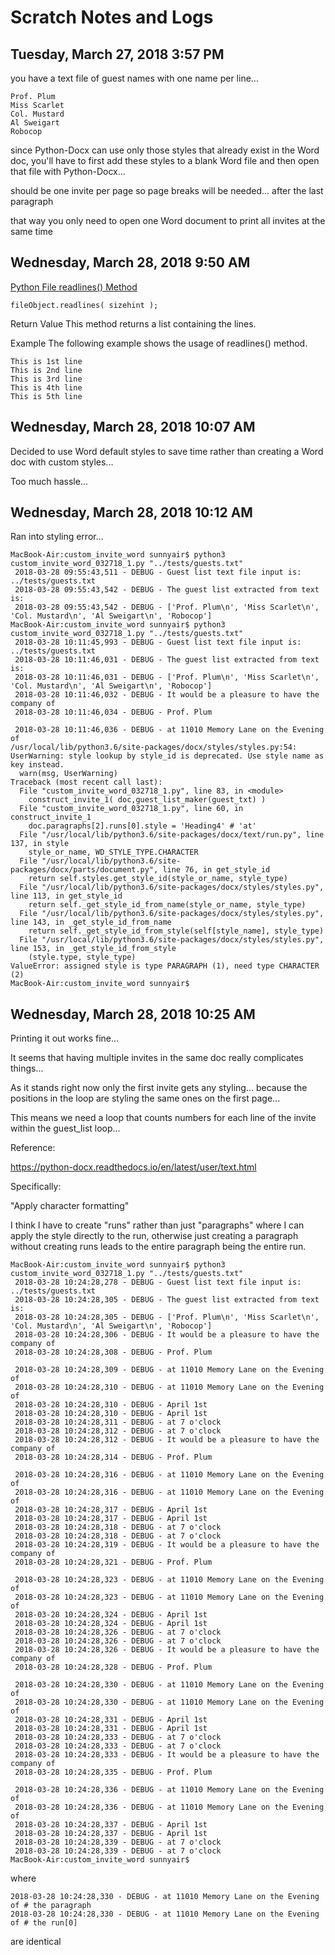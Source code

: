 # Scratch Notes and Logs

## Tuesday, March 27, 2018 3:57 PM

you have a text file of guest names with one name per line...

	Prof. Plum
	Miss Scarlet
	Col. Mustard
	Al Sweigart
	Robocop

since Python-Docx can use only those styles that already exist in the Word doc, you'll have to first add these styles to a blank Word file and then open that file with Python-Docx...

should be one invite per page so page breaks will be needed...  after the last paragraph

that way you only need to open one Word document to print all invites at the same time

## Wednesday, March 28, 2018 9:50 AM

[Python File readlines() Method](https://www.tutorialspoint.com/python/file_readlines.htm)

	fileObject.readlines( sizehint );

Return Value
This method returns a list containing the lines.

Example
The following example shows the usage of readlines() method.

	This is 1st line
	This is 2nd line
	This is 3rd line
	This is 4th line
	This is 5th line

## Wednesday, March 28, 2018 10:07 AM

Decided to use Word default styles to save time rather than creating a Word doc with custom styles...

Too much hassle...

## Wednesday, March 28, 2018 10:12 AM

Ran into styling error...


	MacBook-Air:custom_invite_word sunnyair$ python3 custom_invite_word_032718_1.py "../tests/guests.txt"
	 2018-03-28 09:55:43,511 - DEBUG - Guest list text file input is:  ../tests/guests.txt
	 2018-03-28 09:55:43,542 - DEBUG - The guest list extracted from text is:
	 2018-03-28 09:55:43,542 - DEBUG - ['Prof. Plum\n', 'Miss Scarlet\n', 'Col. Mustard\n', 'Al Sweigart\n', 'Robocop']
	MacBook-Air:custom_invite_word sunnyair$ python3 custom_invite_word_032718_1.py "../tests/guests.txt"
	 2018-03-28 10:11:45,993 - DEBUG - Guest list text file input is:  ../tests/guests.txt
	 2018-03-28 10:11:46,031 - DEBUG - The guest list extracted from text is:
	 2018-03-28 10:11:46,031 - DEBUG - ['Prof. Plum\n', 'Miss Scarlet\n', 'Col. Mustard\n', 'Al Sweigart\n', 'Robocop']
	 2018-03-28 10:11:46,032 - DEBUG - It would be a pleasure to have the company of
	 2018-03-28 10:11:46,034 - DEBUG - Prof. Plum

	 2018-03-28 10:11:46,036 - DEBUG - at 11010 Memory Lane on the Evening of
	/usr/local/lib/python3.6/site-packages/docx/styles/styles.py:54: UserWarning: style lookup by style_id is deprecated. Use style name as key instead.
	  warn(msg, UserWarning)
	Traceback (most recent call last):
	  File "custom_invite_word_032718_1.py", line 83, in <module>
	    construct_invite_1( doc,guest_list_maker(guest_txt) )
	  File "custom_invite_word_032718_1.py", line 60, in construct_invite_1
	    doc.paragraphs[2].runs[0].style = 'Heading4' # 'at'
	  File "/usr/local/lib/python3.6/site-packages/docx/text/run.py", line 137, in style
	    style_or_name, WD_STYLE_TYPE.CHARACTER
	  File "/usr/local/lib/python3.6/site-packages/docx/parts/document.py", line 76, in get_style_id
	    return self.styles.get_style_id(style_or_name, style_type)
	  File "/usr/local/lib/python3.6/site-packages/docx/styles/styles.py", line 113, in get_style_id
	    return self._get_style_id_from_name(style_or_name, style_type)
	  File "/usr/local/lib/python3.6/site-packages/docx/styles/styles.py", line 143, in _get_style_id_from_name
	    return self._get_style_id_from_style(self[style_name], style_type)
	  File "/usr/local/lib/python3.6/site-packages/docx/styles/styles.py", line 153, in _get_style_id_from_style
	    (style.type, style_type)
	ValueError: assigned style is type PARAGRAPH (1), need type CHARACTER (2)
	MacBook-Air:custom_invite_word sunnyair$

## Wednesday, March 28, 2018 10:25 AM

Printing it out works fine...

It seems that having multiple invites in the same doc really complicates things...

As it stands right now only the first invite gets any styling...  because the positions in the loop are styling the same ones on the first page...

This means we need a loop that counts numbers for each line of the invite within the guest_list loop...

Reference:

https://python-docx.readthedocs.io/en/latest/user/text.html

Specifically:

"Apply character formatting"

I think I have to create "runs" rather than just "paragraphs" where I can apply the style directly to the run, otherwise just creating a paragraph without creating runs leads to the entire paragraph being the entire run.

	MacBook-Air:custom_invite_word sunnyair$ python3 custom_invite_word_032718_1.py "../tests/guests.txt"
	 2018-03-28 10:24:28,278 - DEBUG - Guest list text file input is:  ../tests/guests.txt
	 2018-03-28 10:24:28,305 - DEBUG - The guest list extracted from text is:
	 2018-03-28 10:24:28,305 - DEBUG - ['Prof. Plum\n', 'Miss Scarlet\n', 'Col. Mustard\n', 'Al Sweigart\n', 'Robocop']
	 2018-03-28 10:24:28,306 - DEBUG - It would be a pleasure to have the company of
	 2018-03-28 10:24:28,308 - DEBUG - Prof. Plum

	 2018-03-28 10:24:28,309 - DEBUG - at 11010 Memory Lane on the Evening of
	 2018-03-28 10:24:28,310 - DEBUG - at 11010 Memory Lane on the Evening of
	 2018-03-28 10:24:28,310 - DEBUG - April 1st
	 2018-03-28 10:24:28,310 - DEBUG - April 1st
	 2018-03-28 10:24:28,311 - DEBUG - at 7 o'clock
	 2018-03-28 10:24:28,312 - DEBUG - at 7 o'clock
	 2018-03-28 10:24:28,312 - DEBUG - It would be a pleasure to have the company of
	 2018-03-28 10:24:28,314 - DEBUG - Prof. Plum

	 2018-03-28 10:24:28,316 - DEBUG - at 11010 Memory Lane on the Evening of
	 2018-03-28 10:24:28,316 - DEBUG - at 11010 Memory Lane on the Evening of
	 2018-03-28 10:24:28,317 - DEBUG - April 1st
	 2018-03-28 10:24:28,317 - DEBUG - April 1st
	 2018-03-28 10:24:28,318 - DEBUG - at 7 o'clock
	 2018-03-28 10:24:28,318 - DEBUG - at 7 o'clock
	 2018-03-28 10:24:28,319 - DEBUG - It would be a pleasure to have the company of
	 2018-03-28 10:24:28,321 - DEBUG - Prof. Plum

	 2018-03-28 10:24:28,323 - DEBUG - at 11010 Memory Lane on the Evening of
	 2018-03-28 10:24:28,323 - DEBUG - at 11010 Memory Lane on the Evening of
	 2018-03-28 10:24:28,324 - DEBUG - April 1st
	 2018-03-28 10:24:28,324 - DEBUG - April 1st
	 2018-03-28 10:24:28,326 - DEBUG - at 7 o'clock
	 2018-03-28 10:24:28,326 - DEBUG - at 7 o'clock
	 2018-03-28 10:24:28,326 - DEBUG - It would be a pleasure to have the company of
	 2018-03-28 10:24:28,328 - DEBUG - Prof. Plum

	 2018-03-28 10:24:28,330 - DEBUG - at 11010 Memory Lane on the Evening of
	 2018-03-28 10:24:28,330 - DEBUG - at 11010 Memory Lane on the Evening of
	 2018-03-28 10:24:28,331 - DEBUG - April 1st
	 2018-03-28 10:24:28,331 - DEBUG - April 1st
	 2018-03-28 10:24:28,333 - DEBUG - at 7 o'clock
	 2018-03-28 10:24:28,333 - DEBUG - at 7 o'clock
	 2018-03-28 10:24:28,333 - DEBUG - It would be a pleasure to have the company of
	 2018-03-28 10:24:28,335 - DEBUG - Prof. Plum

	 2018-03-28 10:24:28,336 - DEBUG - at 11010 Memory Lane on the Evening of
	 2018-03-28 10:24:28,336 - DEBUG - at 11010 Memory Lane on the Evening of
	 2018-03-28 10:24:28,337 - DEBUG - April 1st
	 2018-03-28 10:24:28,337 - DEBUG - April 1st
	 2018-03-28 10:24:28,339 - DEBUG - at 7 o'clock
	 2018-03-28 10:24:28,339 - DEBUG - at 7 o'clock
	MacBook-Air:custom_invite_word sunnyair$

where

	2018-03-28 10:24:28,330 - DEBUG - at 11010 Memory Lane on the Evening of # the paragraph
	2018-03-28 10:24:28,330 - DEBUG - at 11010 Memory Lane on the Evening of # the run[0]

are identical


